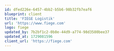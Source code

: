 ```yaml
---
id: dfed226e-6457-4bb2-b5b6-98b32fb7eaf6
blueprint: client
title: 'FIEGE Logistik'
url: 'https://www.fiege.com'
logo: fiege
updated_by: 7b2bf1c2-0b8e-44d9-a774-98d3580bee37
updated_at: 1729081596
client_url: 'https://fiege.com'
---
```


